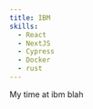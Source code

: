 ```yaml
---
title: IBM
skills:
  - React
  - NextJS
  - Cypress
  - Docker
  - rust
---
```


My time at ibm blah
